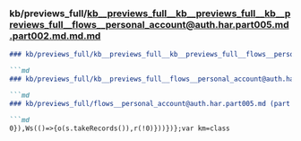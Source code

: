 ### kb/previews_full/kb__previews_full__kb__previews_full__kb__previews_full__flows__personal_account@auth.har.part005.md.part002.md.md.md

```md
### kb/previews_full/kb__previews_full__kb__previews_full__flows__personal_account@auth.har.part005.md.part002.md.md

```md
### kb/previews_full/kb__previews_full__flows__personal_account@auth.har.part005.md.part002.md

```md
### kb/previews_full/flows__personal_account@auth.har.part005.md (part 002)

```md
0}),Ws(()=>{o(s.takeRecords()),r(!0)}))})};var km=class
```

```

```

```

```
